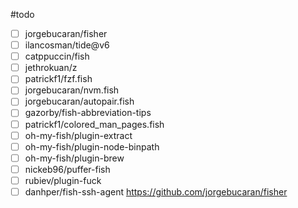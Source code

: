 #todo 
- [ ] jorgebucaran/fisher
- [ ] ilancosman/tide@v6
- [ ] catppuccin/fish
- [ ] jethrokuan/z
- [ ] patrickf1/fzf.fish
- [ ] jorgebucaran/nvm.fish
- [ ] jorgebucaran/autopair.fish
- [ ] gazorby/fish-abbreviation-tips
- [ ] patrickf1/colored_man_pages.fish
- [ ] oh-my-fish/plugin-extract
- [ ] oh-my-fish/plugin-node-binpath
- [ ] oh-my-fish/plugin-brew
- [ ] nickeb96/puffer-fish
- [ ] rubiev/plugin-fuck
- [ ] danhper/fish-ssh-agent
https://github.com/jorgebucaran/fisher